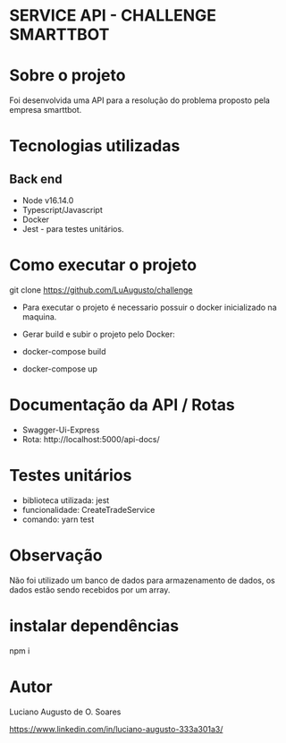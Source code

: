 # SERVICE API - CHALLENGE SMARTTBOT 

# Sobre o projeto

Foi desenvolvida uma API para a resolução do problema proposto pela empresa smarttbot.

# Tecnologias utilizadas
## Back end
- Node v16.14.0
- Typescript/Javascript
- Docker
- Jest - para testes unitários.

# Como executar o projeto
git clone https://github.com/LuAugusto/challenge

- Para executar o projeto é necessario possuir o docker inicializado na maquina.

- Gerar build e subir o projeto pelo Docker:
- docker-compose build
- docker-compose up

# Documentação da API /  Rotas
 - Swagger-Ui-Express
 - Rota: http://localhost:5000/api-docs/

# Testes unitários
- biblioteca utilizada: jest
- funcionalidade: CreateTradeService
- comando: yarn test 

# Observação
Não foi utilizado um banco de dados para armazenamento de dados, os dados estão sendo recebidos por um array.

# instalar dependências
npm i

# Autor

Luciano Augusto de O. Soares

https://www.linkedin.com/in/luciano-augusto-333a301a3/

